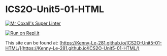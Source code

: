 # ICS2O-Unit5-01-HTML

[![Mr Coxall's Super Linter](https://github.com/Kenny-Le-281/ICS2O-Unit5-01-HTML/workflows/Mr%20Coxall's%20Super%20Linter/badge.svg)](https://github.com/Kenny-Le-281/ICS2O-Unit5-01-HTML/actions)

[![Run on Repl.it](https://repl.it/badge/github/Kenny-Le-281/ICS2O-Unit5-01-HTML)](https://repl.it/github/Kenny-Le-281/ICS2O-Unit5-01-HTML)

This site can be found at: [https://Kenny-Le-281.github.io/ICS2O-Unit5-01-HTML/](https://Kenny-Le-281.github.io/ICS2O-Unit5-01-HTML/)

